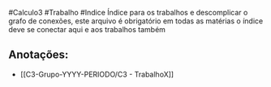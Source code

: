 #Calculo3  #Trabalho #Indice 
Índice para os trabalhos e descomplicar o grafo de conexões, este arquivo é obrigatório em todas as matérias o índice deve se conectar aqui e aos trabalhos também

## Anotações:
- [[C3-Grupo-YYYY-PERIODO/C3 - TrabalhoX]]
